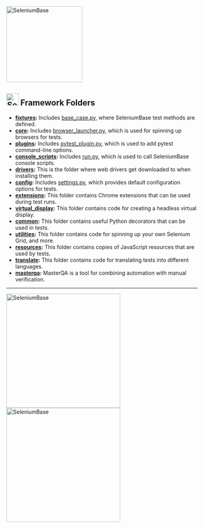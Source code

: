 <img src="https://seleniumbase.io/img/sb_logo_10.png" alt="SeleniumBase" width="200" />

<h2><img src="https://seleniumbase.io/img/logo3a.png" title="SeleniumBase" width="32" /> Framework Folders</h2>

* <b>[fixtures](https://github.com/seleniumbase/SeleniumBase/tree/master/seleniumbase/fixtures):</b> Includes [base_case.py](https://github.com/seleniumbase/SeleniumBase/blob/master/seleniumbase/fixtures/base_case.py), where SeleniumBase test methods are defined.
* <b>[core](https://github.com/seleniumbase/SeleniumBase/tree/master/seleniumbase/core):</b> Includes [browser_launcher.py](https://github.com/seleniumbase/SeleniumBase/blob/master/seleniumbase/core/browser_launcher.py), which is used for spinning up browsers for tests.
* <b>[plugins](https://github.com/seleniumbase/SeleniumBase/tree/master/seleniumbase/plugins):</b> Includes [pytest_plugin.py](https://github.com/seleniumbase/SeleniumBase/blob/master/seleniumbase/plugins/pytest_plugin.py), which is used to add pytest command-line options.
* <b>[console_scripts](https://github.com/seleniumbase/SeleniumBase/tree/master/seleniumbase/console_scripts):</b> Includes [run.py](https://github.com/seleniumbase/SeleniumBase/blob/master/seleniumbase/console_scripts/run.py), which is used to call SeleniumBase console scripts.
* <b>[drivers](https://github.com/seleniumbase/SeleniumBase/tree/master/seleniumbase/drivers):</b> This is the folder where web drivers get downloaded to when installing them.
* <b>[config](https://github.com/seleniumbase/SeleniumBase/tree/master/seleniumbase/config):</b> Includes [settings.py](https://github.com/seleniumbase/SeleniumBase/blob/master/seleniumbase/config/settings.py), which provides default configuration options for tests.
* <b>[extensions](https://github.com/seleniumbase/SeleniumBase/tree/master/seleniumbase/extensions):</b> This folder contains Chrome extensions that can be used during test runs.
* <b>[virtual_display](https://github.com/seleniumbase/SeleniumBase/tree/master/seleniumbase/virtual_display):</b> This folder contains code for creating a headless virtual display.
* <b>[common](https://github.com/seleniumbase/SeleniumBase/tree/master/seleniumbase/common):</b> This folder contains useful Python decorators that can be used in tests.
* <b>[utilities](https://github.com/seleniumbase/SeleniumBase/tree/master/seleniumbase/utilities):</b> This folder contains code for spinning up your own Selenium Grid, and more.
* <b>[resources](https://github.com/seleniumbase/SeleniumBase/tree/master/seleniumbase/resources):</b> This folder contains copies of JavaScript resources that are used by tests.
* <b>[translate](https://github.com/seleniumbase/SeleniumBase/tree/master/seleniumbase/translate):</b> This folder contains code for translating tests into different languages.
* <b>[masterqa](https://github.com/seleniumbase/SeleniumBase/tree/master/seleniumbase/masterqa):</b> MasterQA is a tool for combining automation with manual verification.

--------

<img src="https://seleniumbase.io/cdn/img/sb_text_f.png" title="SeleniumBase" align="center" width="300">

<div><a href="https://github.com/seleniumbase/SeleniumBase"><img src="https://seleniumbase.io/cdn/img/sb_logo_gs.png" alt="SeleniumBase" width="300" /></a></div>
